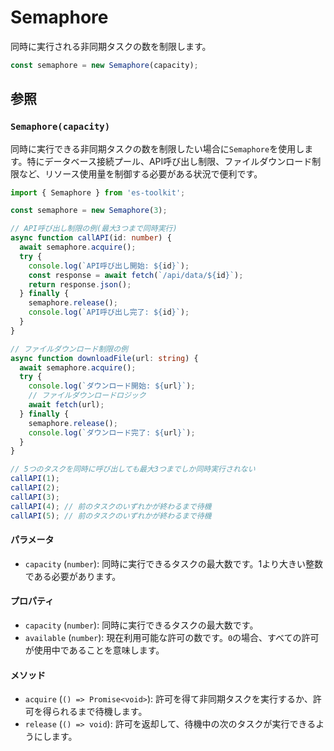 # Semaphore

同時に実行される非同期タスクの数を制限します。

```typescript
const semaphore = new Semaphore(capacity);
```

## 参照

### `Semaphore(capacity)`

同時に実行できる非同期タスクの数を制限したい場合に`Semaphore`を使用します。特にデータベース接続プール、API呼び出し制限、ファイルダウンロード制限など、リソース使用量を制御する必要がある状況で便利です。

```typescript
import { Semaphore } from 'es-toolkit';

const semaphore = new Semaphore(3);

// API呼び出し制限の例(最大3つまで同時実行)
async function callAPI(id: number) {
  await semaphore.acquire();
  try {
    console.log(`API呼び出し開始: ${id}`);
    const response = await fetch(`/api/data/${id}`);
    return response.json();
  } finally {
    semaphore.release();
    console.log(`API呼び出し完了: ${id}`);
  }
}

// ファイルダウンロード制限の例
async function downloadFile(url: string) {
  await semaphore.acquire();
  try {
    console.log(`ダウンロード開始: ${url}`);
    // ファイルダウンロードロジック
    await fetch(url);
  } finally {
    semaphore.release();
    console.log(`ダウンロード完了: ${url}`);
  }
}

// 5つのタスクを同時に呼び出しても最大3つまでしか同時実行されない
callAPI(1);
callAPI(2);
callAPI(3);
callAPI(4); // 前のタスクのいずれかが終わるまで待機
callAPI(5); // 前のタスクのいずれかが終わるまで待機
```

#### パラメータ

- `capacity` (`number`): 同時に実行できるタスクの最大数です。1より大きい整数である必要があります。

#### プロパティ

- `capacity` (`number`): 同時に実行できるタスクの最大数です。
- `available` (`number`): 現在利用可能な許可の数です。`0`の場合、すべての許可が使用中であることを意味します。

#### メソッド

- `acquire` (`() => Promise<void>`): 許可を得て非同期タスクを実行するか、許可を得られるまで待機します。
- `release` (`() => void`): 許可を返却して、待機中の次のタスクが実行できるようにします。
